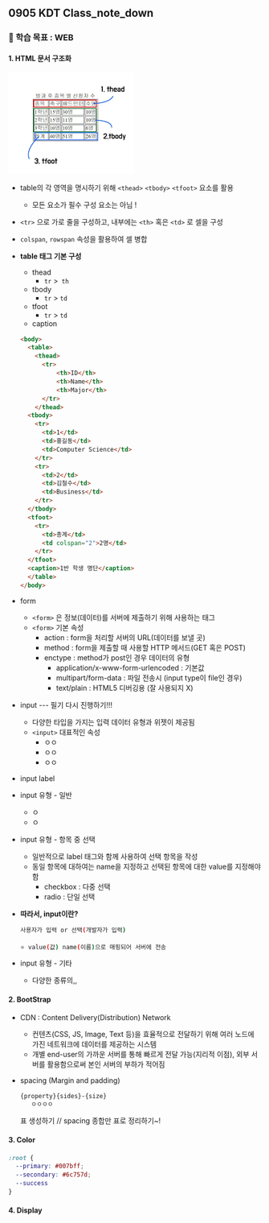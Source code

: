 ## 0905 KDT Class_note_down

### 🎯 학습 목표 : WEB

#### 1. HTML 문서 구조화

![0905](220905.assets/0905.png)

- table의 각 영역을 명시하기 위해 `<thead>` `<tbody>` `<tfoot>` 요소를 활용
  - 모든 요소가 필수 구성 요소는 아님 !
- `<tr>` 으로 가로 줄을 구성하고, 내부에는 `<th>` 혹은 `<td>` 로 셀을 구성
- `colspan`, `rowspan` 속성을 활용하여 셀 병합

- **table 태그 기본 구성** 

  - thead
    - `tr` >` th`
  - tbody
    - `tr` > `td`
  - tfoot
    - `tr` > `td`
  - caption

  ```html
  <body>
    <table>
      <thead>
        <tr>
        	<th>ID</th>
        	<th>Name</th>
        	<th>Major</th>
      	</tr>
      </thead>
    <tbody>
      <tr>
        <td>1</td>
        <td>홍길동</td>
        <td>Computer Science</td>
      </tr>
      <tr>
        <td>2</td>
        <td>김철수</td>
        <td>Business</td>
      </tr>
    </tbody>
    <tfoot>
      <tr>
        <td>총계</td>
        <td colspan="2">2명</td>
      </tr>
    </tfoot>
    <caption>1반 학생 명단</caption>
    </table>
  </body>
  ```

- form

  - `<form>` 은 정보(데이터)를 서버에 제출하기 위해 사용하는 태그
  - `<form>` 기본 속성
    - action : form을 처리할 서버의 URL(데이터를 보낼 곳)
    - method : form을 제출할 때 사용할 HTTP 메서드(GET 혹은 POST)
    - enctype : method가 post인 경우 데이터의 유형
      - application/x-www-form-urlencoded : 기본값
      - multipart/form-data : 파일 전송시 (input type이 file인 경우)
      - text/plain : HTML5 디버깅용 (잘 사용되지 X)

- input --- 필기 다시 진행하기!!!

  - 다양한 타입을 가지는 입력 데이터 유형과 위젯이 제공됨
  - `<input>` 대표적인 속성
    - ㅇㅇ
    - ㅇㅇ
    - ㅇㅇ

- input label
- input 유형 - 일반
  - ㅇ
  - ㅇ
- input 유형 - 항목 중 선택
  - 일반적으로 label 태그와 함께 사용하여 선택 항목을 작성
  - 동일 항목에 대하여는 name을 지정하고 선택된 항목에 대한 value를 지정해야함
    - checkbox : 다중 선택
    - radio : 단일 선택

- **따라서, input이란?**

  ```bash
  사용자가 입력 or 선택(개발자가 입력)
  
  ⭐️ value(값) name(이름)으로 매핑되어 서버에 전송
  ```

- input 유형 - 기타
  - 다양한 종류의,,



#### 2. BootStrap

- CDN : Content Delivery(Distribution) Network

  - 컨텐츠(CSS, JS, Image, Text 등)을 효율적으로 전달하기 위해 여러 노드에 가진 네트워크에 데이터를 제공하는 시스템
  - 개별 end-user의 가까운 서버를 통해 빠르게 전달 가능(지리적 이점), 외부 서버를 활용함으로써 본인 서버의 부하가 적어짐

- spacing (Margin and padding)

  ```html
  {property}{sides}-{size}
     ㅇㅇㅇㅇ
  ```

  표 생성하기 // spacing 종합만 표로 정리하기~!



#### 3. Color

```css
:root {
  --primary: #007bff;
  --secondary: #6c757d;
  --success
}
```



#### 4. Display

